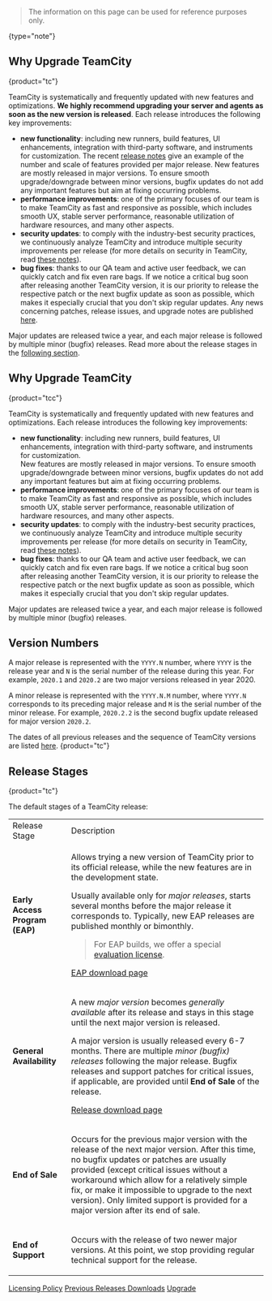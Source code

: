 [//]: # (title: TeamCity Release Cycle)
[//]: # (auxiliary-id: TeamCity Release Cycle)

>The information on this page can be used for reference purposes only.
> 
{type="note"}

## Why Upgrade TeamCity
{product="tc"}

TeamCity is systematically and frequently updated with new features and optimizations. __We highly recommend upgrading your server and agents as soon as the new version is released__. Each release introduces the following key improvements:
* __new functionality__: including new runners, build features, UI enhancements, integration with third-party software, and instruments for customization. The recent [release notes](what-s-new-in-teamcity.md) give an example of the number and scale of features provided per major release.
  New features are mostly released in major versions. To ensure smooth upgrade/downgrade between minor versions, bugfix updates do not add any important features but aim at fixing occurring problems.
* __performance improvements__: one of the primary focuses of our team is to make TeamCity as fast and responsive as possible, which includes smooth UX, stable server performance, reasonable utilization of hardware resources, and many other aspects.
* __security updates__: to comply with the industry-best security practices, we continuously analyze TeamCity and introduce multiple security improvements per release (for more details on security in TeamCity, read [these notes](security-notes.md)).
* __bug fixes__: thanks to our QA team and active user feedback, we can quickly catch and fix even rare bags. If we notice a critical bug soon after releasing another TeamCity version, it is our priority to release the respective patch or the next bugfix update as soon as possible, which makes it especially crucial that you don't skip regular updates. Any news concerning patches, release issues, and upgrade notes are published [here](upgrade-notes.md).

Major updates are released twice a year, and each major release is followed by multiple minor (bugfix) releases. Read more about the release stages in the [following section](#Release+Stages).

## Why Upgrade TeamCity
{product="tcc"}

TeamCity is systematically and frequently updated with new features and optimizations. Each release introduces the following key improvements:
* __new functionality__: including new runners, build features, UI enhancements, integration with third-party software, and instruments for customization.  
  New features are mostly released in major versions. To ensure smooth upgrade/downgrade between minor versions, bugfix updates do not add any important features but aim at fixing occurring problems.
* __performance improvements__: one of the primary focuses of our team is to make TeamCity as fast and responsive as possible, which includes smooth UX, stable server performance, reasonable utilization of hardware resources, and many other aspects.
* __security updates__: to comply with the industry-best security practices, we continuously analyze TeamCity and introduce multiple security improvements per release (for more details on security in TeamCity, read [these notes](security-notes.md)).
* __bug fixes__: thanks to our QA team and active user feedback, we can quickly catch and fix even rare bags. If we notice a critical bug soon after releasing another TeamCity version, it is our priority to release the respective patch or the next bugfix update as soon as possible, which makes it especially crucial that you don't skip regular updates.

Major updates are released twice a year, and each major release is followed by multiple minor (bugfix) releases.

## Version Numbers

A major release is represented with the `YYYY.N` number, where `YYYY` is the release year and `N` is the serial number of the release during this year. For example, `2020.1` and `2020.2` are two major versions released in year 2020.

A minor release is represented with the `YYYY.N.M` number, where `YYYY.N` corresponds to its preceding major release and `M` is the serial number of the minor release. For example, `2020.2.2` is the second bugfix update released for major version `2020.2`.

The dates of all previous releases and the sequence of TeamCity versions are listed [here](previous-releases-downloads.md).
{product="tc"}

## Release Stages
{product="tc"}

The default stages of a TeamCity release:

<table>

<tr>

<td>Release Stage</td>
<td>Description</td>

</tr>

<tr>

<td>

__Early Access Program (EAP)__

</td>

<td>

Allows trying a new version of TeamCity prior to its official release, while the new features are in the development state.

Usually available only for _major releases_, starts several months before the major release it corresponds to. Typically, new EAP releases are published monthly or bimonthly.

>For EAP builds, we offer a special [evaluation license](licensing-policy.md#evaluation-license).

[EAP download page](https://www.jetbrains.com/teamcity/nextversion/)

</td>

</tr>

<tr>

<td>

__General Availability__

</td>

<td>

A new _major version_ becomes _generally available_ after its release and stays in this stage until the next major version is released.

A major version is usually released every 6-7 months. There are multiple _minor (bugfix) releases_ following the major release. Bugfix releases and support patches for critical issues, if applicable, are provided until __End of Sale__ of the release.

[Release download page](https://www.jetbrains.com/teamcity/download/)

</td>

</tr>

<tr>

<td>

__End of Sale__

</td>

<td>

Occurs for the previous major version with the release of the next major version. After this time, no bugfix updates or patches are usually provided (except critical issues without a workaround which allow for a relatively simple fix, or make it impossible to upgrade to the next version). Only limited support is provided for a major version after its end of sale.

</td>

</tr>

<tr>

<td>

__End of Support__

</td>

<td>

Occurs with the release of two newer major versions. At this point, we stop providing regular technical support for the release.

</td>

</tr>

</table>


<seealso>
        <category ref="installation">
            <a href="licensing-policy.md" product="tc">Licensing Policy</a>
            <a href="previous-releases-downloads.md">Previous Releases Downloads</a>
            <a href="upgrading-teamcity-server-and-agents.md">Upgrade</a>
        </category>
</seealso>